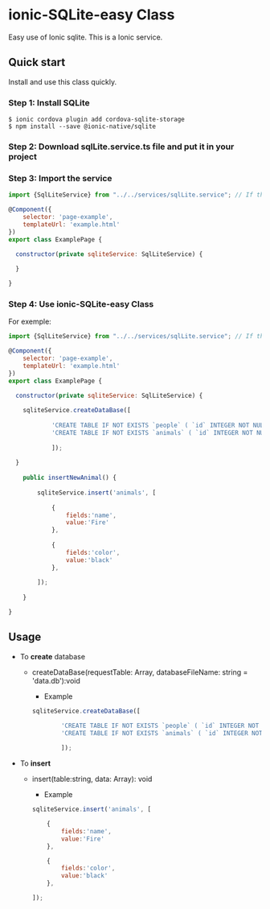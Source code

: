 # ionic-SQLite-easy Class
Easy use of Ionic sqlite.
This is a Ionic service.

## Quick start
Install and use this class quickly.

### Step 1: Install SQLite
```
$ ionic cordova plugin add cordova-sqlite-storage
$ npm install --save @ionic-native/sqlite
```

### Step 2: Download sqlLite.service.ts file and put it in your project

### Step 3: Import the service
```javascript
import {SqlLiteService} from "../../services/sqlLite.service"; // If the file is in a service folder

@Component({
    selector: 'page-example',
    templateUrl: 'example.html'
})
export class ExamplePage {

  constructor(private sqliteService: SqlLiteService) {
  
  }

}
```

### Step 4: Use ionic-SQLite-easy Class
For exemple:
```javascript
import {SqlLiteService} from "../../services/sqlLite.service"; // If the file is in a service folder

@Component({
    selector: 'page-example',
    templateUrl: 'example.html'
})
export class ExamplePage {

  constructor(private sqliteService: SqlLiteService) {
  
    sqliteService.createDataBase([
    
            'CREATE TABLE IF NOT EXISTS `people` ( `id` INTEGER NOT NULL PRIMARY KEY AUTOINCREMENT UNIQUE, `name` TEXT NOT NULL, `address` TEXT NOT NULL, `information` TEXT)',
            'CREATE TABLE IF NOT EXISTS `animals` ( `id` INTEGER NOT NULL PRIMARY KEY AUTOINCREMENT UNIQUE, `name` INTEGER NOT NULL, `color` TEXT NOT NULL )'
            
            ]);
  
  }
  
    public insertNewAnimal() {
  
        sqliteService.insert('animals', [
  
            {
                fields:'name',
                value:'Fire'
            },
    
            {
                fields:'color',
                value:'black'
            },
    
        ]);
  
    }

}
```

## Usage

* To **create** database
  * createDataBase(requestTable: Array<string>, databaseFileName: string = 'data.db'):void
    * Example
  
    ```javascript
    sqliteService.createDataBase([
    
            'CREATE TABLE IF NOT EXISTS `people` ( `id` INTEGER NOT NULL PRIMARY KEY AUTOINCREMENT UNIQUE, `name` TEXT NOT NULL, `address` TEXT NOT NULL, `information` TEXT)',
            'CREATE TABLE IF NOT EXISTS `animals` ( `id` INTEGER NOT NULL PRIMARY KEY AUTOINCREMENT UNIQUE, `name` INTEGER NOT NULL, `color` TEXT NOT NULL )'
            
            ]);
    ```
    
* To **insert**
  * insert(table:string, data: Array<insertion>): void 
    * Example
  
    ```javascript
    sqliteService.insert('animals', [
  
        {
            fields:'name',
            value:'Fire'
        },
    
        {
            fields:'color',
            value:'black'
        },
    
    ]);
    ```
    
  
    
  
